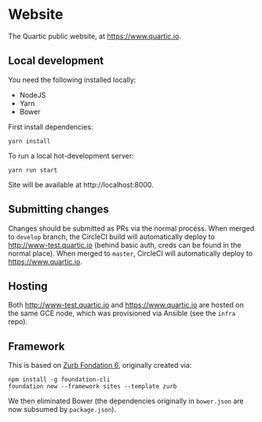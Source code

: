 # Website

The Quartic public website, at https://www.quartic.io.

## Local development

You need the following installed locally:

- NodeJS
- Yarn
- Bower

First install dependencies:

```
yarn install
```

To run a local hot-development server:

```
yarn run start
```

Site will be available at http://localhost:8000.


## Submitting changes

Changes should be submitted as PRs via the normal process.  When merged to `develop` branch, the CircleCI build
will automatically deploy to http://www-test.quartic.io (behind basic auth, creds can be found in the normal place).
When merged to `master`, CircleCI will automatically deploy to https://www.quartic.io.


## Hosting

Both http://www-test.quartic.io and https://www.quartic.io are hosted on the same GCE node, which was provisioned
via Ansible (see the `infra` repo).


## Framework

This is based on [Zurb Fondation 6](http://foundation.zurb.com/sites/download.html/), originally created via:

```
npm install -g foundation-cli
foundation new --framework sites --template zurb
```

We then eliminated Bower (the dependencies originally in `bower.json` are now subsumed by `package.json`).